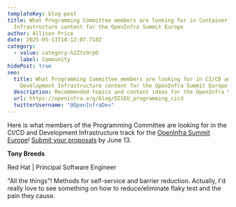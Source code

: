 ```yaml
---
templateKey: blog-post
title: What Programming Committee members are looking for in Container
  Infrastructure content for the OpenInfra Summit Europe
author: Allison Price
date: 2025-05-11T18:12:07.718Z
category:
  - value: category-h2Ztx9rpD
    label: Community
hidePost: true
seo:
  title: What Programming Committee members are looking for in CI/CD and
    Development Infrastructure content for the OpenInfra Summit Europe
  description: Recommended topics and content ideas for the OpenInfra Summit Europe
  url: https://openinfra.org/blog/OISEU_programming_cicd
  twitterUsername: "@OpenInfraDev"
---
```

Here is what members of the Programming Committee are looking for in the CI/CD and Development Infrastructure track for the [OpenInfra Summit Europe](https://summit2025.openinfra.org/)! [Submit your proposals](https://summit2025.openinfra.org/cfp/) by June 13.

**Tony Breeds** 

Red Hat | Principal Software Engineer

"All the things"!  Methods for self-service and barrier reduction.  Actually, I'd really love to see something on how to reduce/eliminate flaky test and the pain they cause.